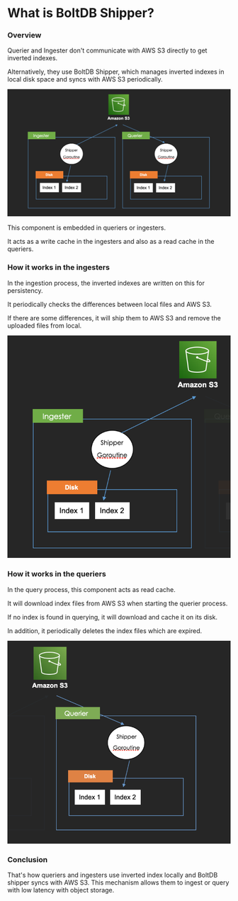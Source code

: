 # What is BoltDB Shipper?

### Overview

Querier and Ingester don't communicate with AWS S3 directly to get inverted indexes.

Alternatively, they use BoltDB Shipper, which manages inverted indexes in local disk space and syncs with AWS S3 periodically.

![](<.gitbook/assets/boltdb-shipper-overview.png>)

This component is embedded in queriers or ingesters.

It acts as a write cache in the ingesters and also as a read cache in the queriers.

### How it works in the ingesters

In the ingestion process, the inverted indexes are written on this for persistency.

It periodically checks the differences between local files and AWS S3.

If there are some differences, it will ship them to AWS S3 and remove the uploaded files from local.

![](<.gitbook/assets/boltdb-shipper-ingester.png>)

### How it works in the queriers

In the query process, this component acts as read cache.

It will download index files from AWS S3 when starting the querier process.

If no index is found in querying, it will download and cache it on its disk.

In addition, it periodically deletes the index files which are expired.

![](<.gitbook/assets/boltdb-shipper-querier.png>)

### Conclusion

That's how queriers and ingesters use inverted index locally and BoltDB shipper syncs with AWS S3. This mechanism allows them to ingest or query with low latency with object storage.
